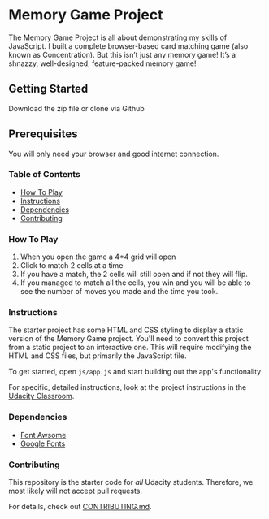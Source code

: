 # Memory Game Project
The Memory Game Project is all about demonstrating my skills of JavaScript. I built a complete browser-based card matching game (also known as Concentration). But this isn’t just any memory game! It’s a shnazzy, well-designed, feature-packed memory game!

## Getting Started
Download the zip file or clone via Github

## Prerequisites
You will only need your browser and good internet connection.

### Table of Contents

* [How To Play](#how_to_play)
* [Instructions](#instructions)
* [Dependencies](#dependencies)
* [Contributing](#contributing)

### How To Play
1. When you open the game a 4*4 grid will open
1. Click to match 2 cells at a time 
1. If you have a match, the 2 cells will still open and if not they will flip.
1. If you managed to match all the cells, you win and you will be able to see the number of moves you made and the time you took. 

### Instructions

The starter project has some HTML and CSS styling to display a static version of the Memory Game project. You'll need to convert this project from a static project to an interactive one. This will require modifying the HTML and CSS files, but primarily the JavaScript file.

To get started, open `js/app.js` and start building out the app's functionality

For specific, detailed instructions, look at the project instructions in the [Udacity Classroom](https://classroom.udacity.com/me).

### Dependencies

* [Font Awsome](https://maxcdn.bootstrapcdn.com/font-awesome/4.6.1/css/font-awesome.min.css)
* [Google Fonts](https://fonts.googleapis.com/css?family=Coda)

### Contributing

This repository is the starter code for _all_ Udacity students. Therefore, we most likely will not accept pull requests.

For details, check out [CONTRIBUTING.md](CONTRIBUTING.md).
